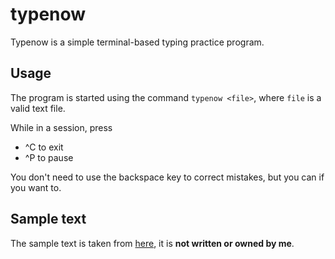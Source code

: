 # typenow

Typenow is a simple terminal-based typing practice program.

## Usage

The program is started using the command `typenow <file>`, where `file` is a valid text file.

While in a session, press
- ^C to exit
- ^P to pause

You don't need to use the backspace key to correct mistakes, but you can if you want to.

## Sample text

The sample text is taken from [here](https://lingua.com/english/reading/spanish-flu-pandemic-of-1918/), it is **not written or owned by me**.